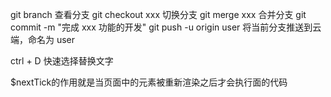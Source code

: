 git branch 查看分支
git checkout xxx 切换分支
git merge xxx 合并分支
git commit -m "完成 xxx 功能的开发"
git push -u origin user 将当前分支推送到云端，命名为 user

ctrl + D 快速选择替换文字

$nextTick的作用就是当页面中的元素被重新渲染之后才会执行面的代码
